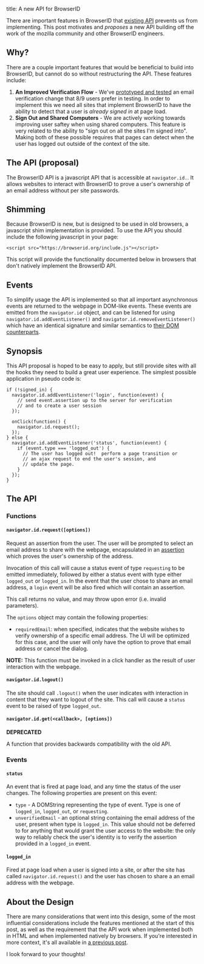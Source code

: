 title: A new API for BrowserID

There are important features in BrowserID that [existing API][]
prevents us from implementing.  This post motivates and *proposes* a
new API building off the work of the mozilla community and other
BrowserID engineers.

  [existing API]: https://gist.github.com/1336528

## Why?

There are a couple important features that would be beneficial
to build into BrowserID, but cannot do so without restructuring the
API.  These features include:

  1. **An Improved Verification Flow** - We've [prototyped and tested][]
     an email verification change that 8/9 users prefer in
     testing.  In order to implement this we need all sites that
     implement BrowserID to have the ability to detect that a user is
     *already signed in* at page load.
  2. **Sign Out and Shared Computers** - We are actively working
     towards improving user saftey when using shared computers.  This
     feature is very related to the ability to "sign out on all the sites
     I'm signed into".  Making both of these possible requires that
     pages can detect when the user has logged out outside of the context
     of the site.

  [prototyped and tested]: http://www.shanetomlinson.com/2012/browserid-complete-user-registration-flow-experiments/


## The API (proposal)

The BrowserID API is a javascript API that is accessible at `navigator.id.`.
It allows websites to interact with BrowserID to prove a user's ownership
of an email address without per site passwords.

## Shimming

Because BrowserID is new, but is designed to be used in old browsers, a
javascript shim implementation is provided.  To use the API you should
include the following javascript in your page:

    <script src="https://browserid.org/include.js"></script>

This script will provide the functionality documented below in browsers
that don't natively implement the BrowserID API.

## Events

To simplify usage the API is implemented so that all important
asynchronous events are returned to the webpage in DOM-like events.
These events are emitted from the `navigator.id` object, and can be
listened for using `navigator.id.addEventListener()` and
`navigator.id.removeEventListener()` which have an identical signature
and similar semantics to [their DOM counterparts][].

  [their DOM counterparts]: https://developer.mozilla.org/en/DOM/element.addEventListener

## Synopsis

This API proposal is hoped to be easy to apply, but still provide sites with
all the hooks they need to build a great user experience.  The simplest
possible application in pseudo code is:

    if (!signed_in) {
      navigator.id.addEventListener('login', function(event) {
        // send event.assertion up to the server for verification
        // and to create a user session
      });

      onClick(function() {
        navigator.id.request();
      });
    } else {
      navigator.id.addEventListener('status', function(event) {
        if (event.type === 'logged_out') {
          // The user has logged out!  perform a page transition or
          // an ajax request to end the user's session, and
          // update the page.
        }
      });
    }

## The API

### Functions

#### `navigator.id.request([options])`

Request an assertion from the user.  The user will be prompted to select
an email address to share with the webpage, encapsulated in an
[assertion][] which proves the user's ownership of the address.

  [assertion]: https://wiki.mozilla.org/Identity/BrowserID#Identity_Assertion

Invocation of this call will cause a status event of type `requesting` to
be emitted immediately, followed by either a status event with type either
`logged_out` or `logged_in`.  In the event that the user chose to share
an email address, a `login` event will be also fired which will contain
an assertion.

This call returns no value, and may throw upon error (i.e. invalid parameters).

The `options` object may contain the following properties:

  * `requiredEmail`: when specified, indicates that the website wishes to
     verify ownership of a specific email address.  The UI will be
     optimized for this case, and the user will only have the option to
     prove that email address or cancel the dialog.

**NOTE:** This function must be invoked in a
click handler as the result of user interaction with the webpage.

#### `navigator.id.logout()`

The site should call `.logout()` when the user indicates with interaction
in content that they want to logout of the site.  This call will cause
a `status` event to be raised of type `logged_out`.

#### `navigator.id.get(<callback>, [options])`

**DEPRECATED**

A function that provides backwards compatibility with the old API.

### Events

#### `status`

An event that is fired at page load, and any time the status of the user
changes.  The following properties are present on this event:

  * `type` - A DOMString representing the type of event.  Type is one of
    `logged_in`, `logged_out`, or `requesting`.
  * `unverifiedEmail` - an optional string containing the email address of
    the user, present when type is `logged_in`.  This value should not
    be deferred to for anything that would grant the user access to the
    website: the only way to reliably check the user's identity is to
    verify the assertion provided in a `logged_in` event.

#### `logged_in`

Fired at page load when a user is signed into a site, or after the site
has called `navigator.id.request()` and the user has chosen to share a
an email address with the webpage.

## About the Design

There are many considerations that went into this design, some of the most
influential considerations include the features mentioned at the start of
this post, as well as the requirement that the API work when implemented
both in HTML and when implemented natively by browsers.  If you're interested
in more context, it's all available in [a previous post][].

  [a previous post]: http://lloyd.io/doing-more-with-browserid

I look forward to your thoughts!

